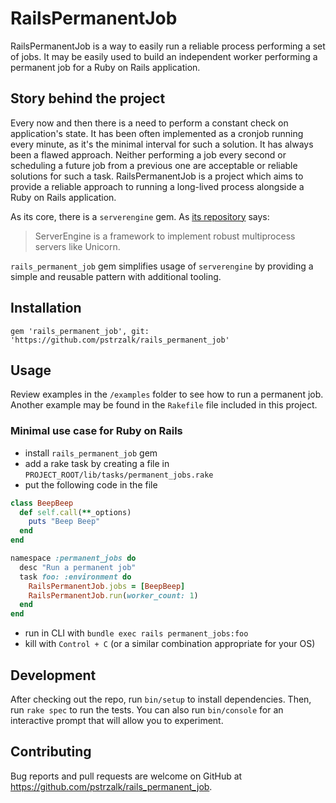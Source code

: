 # RailsPermanentJob

RailsPermanentJob is a way to easily run a reliable process performing a set of jobs. It may be easily used to build an independent worker performing a permanent job for a Ruby on Rails application.

## Story behind the project

Every now and then there is a need to perform a constant check on application's state. It has been often implemented as a cronjob running every minute, as it's the minimal interval for such a solution.
It has always been a flawed approach. Neither performing a job every second or scheduling a future job from a previous one are acceptable or reliable solutions for such a task.
RailsPermanentJob is a project which aims to provide a reliable approach to running a long-lived process alongside a Ruby on Rails application.

As its core, there is a `serverengine` gem. As [its repository](https://github.com/treasure-data/serverengine) says:
> ServerEngine is a framework to implement robust multiprocess servers like Unicorn.

`rails_permanent_job` gem simplifies usage of `serverengine` by providing a simple and reusable pattern with additional tooling.

## Installation

```
gem 'rails_permanent_job', git: 'https://github.com/pstrzalk/rails_permanent_job'
```

## Usage

Review examples in the `/examples` folder to see how to run a permanent job. Another example may be found in the `Rakefile` file included in this project.

### Minimal use case for Ruby on Rails

- install `rails_permanent_job` gem
- add a rake task by creating a file in `PROJECT_ROOT/lib/tasks/permanent_jobs.rake`
- put the following code in the file
```ruby
class BeepBeep
  def self.call(**_options)
    puts "Beep Beep"
  end
end

namespace :permanent_jobs do
  desc "Run a permanent job"
  task foo: :environment do
    RailsPermanentJob.jobs = [BeepBeep]
    RailsPermanentJob.run(worker_count: 1)
  end
end
```
- run in CLI with `bundle exec rails permanent_jobs:foo`
- kill with `Control + C` (or a similar combination appropriate for your OS)

## Development

After checking out the repo, run `bin/setup` to install dependencies. Then, run `rake spec` to run the tests. You can also run `bin/console` for an interactive prompt that will allow you to experiment.

## Contributing

Bug reports and pull requests are welcome on GitHub at https://github.com/pstrzalk/rails_permanent_job.
